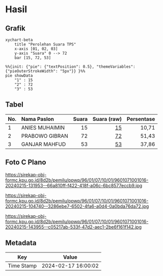 # Hasil

## Grafik

```mermaid
xychart-beta
    title "Perolehan Suara TPS"
    x-axis [01, 02, 03]
    y-axis "Suara" 0 --> 72
    bar [15, 72, 53]
```

```mermaid
%%{init: {"pie": {"textPosition": 0.5}, "themeVariables": {"pieOuterStrokeWidth": "5px"}} }%%
pie showData
    "1" : 15
    "2" : 72
    "3" : 53
```

## Tabel

| No. | Nama Paslon    | Suara | Suara (raw) | Persentase |
|:--- |:-------------- | -----:| -----------:| ----------:|
| 1   | ANIES MUHAIMIN | 15    | [15][p-1]   | 10,71      |
| 2   | PRABOWO GIBRAN | 72    | [72][p-2]   | 51,43      |
| 3   | GANJAR MAHFUD  | 53    | [53][p-3]   | 37,86      |


[p-1]: https://github.com/gigit-pemilu/pemilu-2024-96-papua-barat-daya/blob/main/pilpres/hitung-suara/sub/96-papua-barat-daya/sub/01-sorong/sub/07-aimas/sub/1001-aimas/sub/016-tps/sub/paslon-1.txt
[p-2]: https://github.com/gigit-pemilu/pemilu-2024-96-papua-barat-daya/blob/main/pilpres/hitung-suara/sub/96-papua-barat-daya/sub/01-sorong/sub/07-aimas/sub/1001-aimas/sub/016-tps/sub/paslon-2.txt
[p-3]: https://github.com/gigit-pemilu/pemilu-2024-96-papua-barat-daya/blob/main/pilpres/hitung-suara/sub/96-papua-barat-daya/sub/01-sorong/sub/07-aimas/sub/1001-aimas/sub/016-tps/sub/paslon-3.txt

## Foto C Plano

https://sirekap-obj-formc.kpu.go.id/8d2b/pemilu/ppwp/96/01/07/10/01/9601071001016-20240215-131953--66a810ff-f422-418f-a06c-6bc8577eccb9.jpg

https://sirekap-obj-formc.kpu.go.id/8d2b/pemilu/ppwp/96/01/07/10/01/9601071001016-20240215-104740--3286ebe7-6502-4fa6-a0d4-0a0bda76da72.jpg

https://sirekap-obj-formc.kpu.go.id/8d2b/pemilu/ppwp/96/01/07/10/01/9601071001016-20240215-143955--c05217ab-533f-47d2-aec1-2be6f161f142.jpg


## Metadata

| Key        | Value               |
| ---------- | ------------------- |
| Time Stamp | 2024-02-17 16:00:02 |



